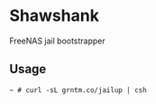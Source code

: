 Shawshank
=========

FreeNAS jail bootstrapper

Usage
-----
```
~ # curl -sL grntm.co/jailup | csh
```
